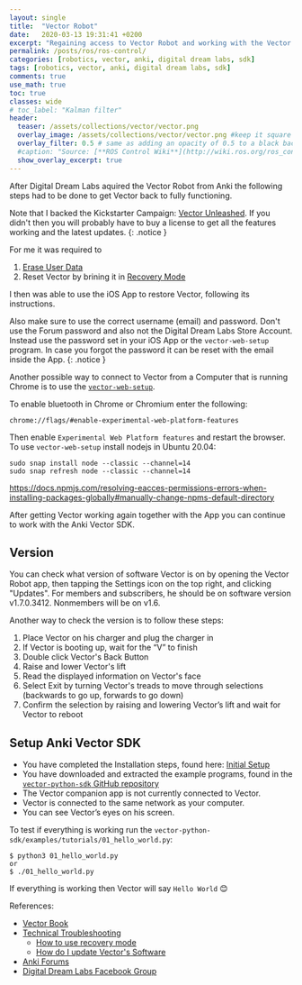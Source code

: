 ```yaml
---
layout: single
title:  "Vector Robot"
date:   2020-03-13 19:31:41 +0200
excerpt: "Regaining access to Vector Robot and working with the Vector Python SDK."
permalink: /posts/ros/ros-control/
categories: [robotics, vector, anki, digital dream labs, sdk]
tags: [robotics, vector, anki, digital dream labs, sdk]
comments: true
use_math: true
toc: true
classes: wide
# toc_label: "Kalman filter"
header:
  teaser: /assets/collections/vector/vector.png
  overlay_image: /assets/collections/vector/vector.png #keep it square 200x200 px is good
  overlay_filter: 0.5 # same as adding an opacity of 0.5 to a black background
  #caption: "Source: [**ROS Control Wiki**](http://wiki.ros.org/ros_control)"
  show_overlay_excerpt: true
---
```


After Digital Dream Labs aquired the Vector Robot from Anki the following steps had to be done to get Vector back to fully functioning.

Note that I backed the Kickstarter Campaign: [Vector Unleashed](https://www.kickstarter.com/projects/digitaldreamlabs/vector-unleashed?). 
If you didn't then you will probably have to buy a license to get all the features working and the latest updates.
{: .notice }

For me it was required to

1. [Erase User Data](https://support.digitaldreamlabs.com/article/112-how-to-reset-erase-and-restore-vector#h_542474264551539948167887)
2. Reset Vector by brining it in [Recovery Mode](https://support.digitaldreamlabs.com/article/112-how-to-reset-erase-and-restore-vector#h_279886715391539948161727)


I then was able to use the iOS App to restore Vector, following its instructions.

Also make sure to use the correct username (email) and password. Don't use the Forum password and also not the Digital Dream Labs Store Account.
Instead use the password set in your iOS App or the `vector-web-setup` program. In case you forgot the password it can be reset with the email inside the App.
{: .notice }

Another possible way to connect to Vector from a Computer that is running Chrome is to use the [`vector-web-setup`](https://github.com/digital-dream-labs/vector-web-setup).

To enable bluetooth in Chrome or Chromium enter the following:

```
chrome://flags/#enable-experimental-web-platform-features
```

Then enable `Experimental Web Platform features` and restart the browser.
To use `vector-web-setup` install nodejs in Ubuntu 20.04:

```console
sudo snap install node --classic --channel=14
sudo snap refresh node --classic --channel=14
```


https://docs.npmjs.com/resolving-eacces-permissions-errors-when-installing-packages-globally#manually-change-npms-default-directory

After getting Vector working again together with the App you can continue to work with the Anki Vector SDK.


## Version

You can check what version of software Vector is on by opening the Vector Robot app, 
then tapping the Settings icon on the top right, and clicking "Updates". 
For members and subscribers, he should be on software version v1.7.0.3412. Nonmembers will be on v1.6.

Another way to check the version is to follow these steps:

1. Place Vector on his charger and plug the charger in
2. If Vector is booting up, wait for the “V” to finish
3. Double click Vector's Back Button
4. Raise and lower Vector's lift
5. Read the displayed information on Vector's face
6. Select Exit by turning Vector's treads to move through selections (backwards to go up, forwards to go down)
7. Confirm the selection by raising and lowering Vector’s lift and wait for Vector to reboot


## Setup Anki Vector SDK

- You have completed the Installation steps, found here: [Initial Setup](https://developer.anki.com/vector/docs/initial.html#initial)
- You have downloaded and extracted the example programs, found in the [`vector-python-sdk` GitHub repository](https://github.com/anki/vector-python-sdk/tree/master/examples)
- The Vector companion app is not currently connected to Vector.
- Vector is connected to the same network as your computer.
- You can see Vector’s eyes on his screen.


To test if everything is working run the `vector-python-sdk/examples/tutorials/01_hello_world.py`:

```console
$ python3 01_hello_world.py
or
$ ./01_hello_world.py
```

If everything is working then Vector will say `Hello World` :blush:


References:

- [Vector Book](https://randym32.github.io/Vector-TRM.pdf)
- [Technical Troubleshooting](https://support.digitaldreamlabs.com/category/16-troubleshooting)
  - [How to use recovery mode](https://support.digitaldreamlabs.com/article/112-how-to-reset-erase-and-restore-vector#h_279886715391539948161727)
  - [How do I update Vector's Software](https://support.digitaldreamlabs.com/article/54-vector-software-update)
- [Anki Forums](https://forums.anki.com/)
- [Digital Dream Labs Facebook Group](https://www.facebook.com/digitaldreamlabs/)
